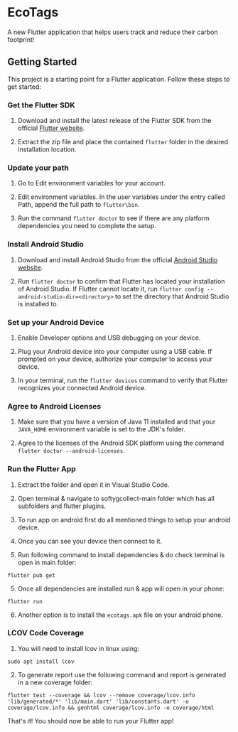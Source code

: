 # EcoTags

A new Flutter application that helps users track and reduce their carbon footprint!


## Getting Started

This project is a starting point for a Flutter application. Follow these steps to get started:


### Get the Flutter SDK

1. Download and install the latest release of the Flutter SDK from the official [Flutter website](https://flutter.dev/docs/get-started/install).

2. Extract the zip file and place the contained `flutter` folder in the desired installation location.


### Update your path

1. Go to Edit environment variables for your account.

2. Edit environment variables. In the user variables under the entry called Path, append the full path to `flutter\bin`.

3. Run the command `flutter doctor` to see if there are any platform dependencies you need to complete the setup.


### Install Android Studio

1. Download and install Android Studio from the official [Android Studio website](https://developer.android.com/studio).

2. Run `flutter doctor` to confirm that Flutter has located your installation of Android Studio. If Flutter cannot locate it, run `flutter config --android-studio-dir=<directory>` to set the directory that Android Studio is installed to.


### Set up your Android Device

1. Enable Developer options and USB debugging on your device.

2. Plug your Android device into your computer using a USB cable. If prompted on your device, authorize your computer to access your device.

3. In your terminal, run the `flutter devices` command to verify that Flutter recognizes your connected Android device.


### Agree to Android Licenses

1. Make sure that you have a version of Java 11 installed and that your `JAVA_HOME` environment variable is set to the JDK's folder.

2. Agree to the licenses of the Android SDK platform using the command `flutter doctor --android-licenses`.


### Run the Flutter App

1. Extract the folder and open it in Visual Studio Code. 

2. Open terminal & navigate to softygcollect-main folder which has all subfolders and flutter plugins.

2. To run app on android first do all mentioned things to setup your android device.

3. Once you can see your device then connect to it.

4. Run following command to install dependencies & do check terminal is open in main folder:
```
flutter pub get
```

5. Once all dependencies are installed run & app will open in your phone:
```
flutter run
```

6. Another option is to install the `ecotags.apk` file on your android phone.

### LCOV Code Coverage

1. You will need to install lcov in linux using:
```
sudo apt install lcov
```

2. To generate report use the following command and report is generated in a new coverage folder:
```
flutter test --coverage && lcov --remove coverage/lcov.info 'lib/generated/*' 'lib/main.dart' 'lib/constants.dart' -o coverage/lcov.info && genhtml coverage/lcov.info -o coverage/html
```



That's it! You should now be able to run your Flutter app! 


